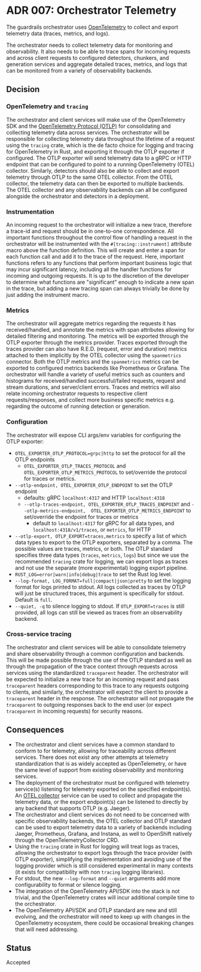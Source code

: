 # ADR 007: Orchestrator Telemetry

The guardrails orchestrator uses [OpenTelemetry](https://opentelemetry.io/) to collect and export telemetry data (traces, metrics, and logs).

The orchestrator needs to collect telemetry data for monitoring and observability. It also needs to be able to trace
spans for incoming requests and across client requests to configured detectors, chunkers, and generation services and 
aggregate detailed traces, metrics, and logs that can be monitored from a variety of observability backends.

## Decision

### OpenTelemetry and `tracing`

The orchestrator and client services will make use of the OpenTelemetry SDK and the [OpenTelemetry Protocol (OTLP)](https://opentelemetry.io/docs/specs/otel/protocol/)
for consolidating and collecting telemetry data across services. The orchestrator will be responsible for collecting
telemetry data throughout the lifetime of a request using the `tracing` crate, which is the de facto choice for logging
and tracing for OpenTelemetry in Rust, and exporting it through the OTLP exporter if configured. The OTLP exporter will
send telemetry data to a gRPC or HTTP endpoint that can be configured to point to a running OpenTelemetry (OTEL) collector.
Similarly, detectors should also be able to collect and export telemetry through OTLP to the same OTEL collector.
From the OTEL collector, the telemetry data can then be exported to multiple backends. The OTEL collector and
any observability backends can all be configured alongside the orchestrator and detectors in a deployment.

### Instrumentation
An incoming request to the orchestrator will initialize a new trace, therefore a trace-id and request should be in
one-to-one correspondence. All important functions throughout the control flow of handling a request in the orchestrator
will be instrumented with the `#[tracing::instrument]` attribute macro above the function definition. This will create
and enter a span for each function call and add it to the trace of the request. Here, important functions refers to any
functions that perform important business logic that may incur significant latency, including all the handler functions
for incoming and outgoing requests. It is up to the discretion of the developer to determine what functions are
"significant" enough to indicate a new span in the trace, but adding a new tracing span can always trivially be done by
just adding the instrument macro.

### Metrics
The orchestrator will aggregate metrics regarding the requests it has received/handled, and annotate the metrics with
span attributes allowing for detailed filtering and monitoring. The metrics will be exported through the OTLP exporter
through the metrics provider. Traces exported through the traces provider can also have R.E.D. (request, error and
duration) metrics attached to them implicitly by the OTEL collector using the `spanmetrics` connector. Both the OTLP
metrics and the `spanmetrics` metrics can be exported to configured metrics backends like Prometheus or Grafana.
The orchestrator will handle a variety of useful metrics such as counters and histograms for received/handled 
successful/failed requests, request and stream durations, and server/client errors. Traces and metrics will also relate
incoming orchestrator requests to respective client requests/responses, and collect more business specific metrics
e.g. regarding the outcome of running detection or generation.

### Configuration
The orchestrator will expose CLI args/env variables for configuring the OTLP exporter:
- `OTEL_EXPORTER_OTLP_PROTOCOL=grpc|http` to set the protocol for all the OTLP endpoints
  - `OTEL_EXPORTER_OTLP_TRACES_PROTOCOL` and `OTEL_EXPORTER_OTLP_METRICS_PROTOCOL` to set/override the protocol for
    traces or metrics.
- `--otlp-endpoint, OTEL_EXPORTER_OTLP_ENDPOINT` to set the OTLP endpoint 
  - defaults: gRPC `localhost:4317` and HTTP `localhost:4318`
  - `--otlp-traces-endpoint, OTEL_EXPORTER_OTLP_TRACES_ENDPOINT` and `--otlp-metrics-endpoint, 
    OTEL_EXPORTER_OTLP_METRICS_ENDPOINT` to set/override the endpoint for traces or metrics
    - default to `localhost:4317` for gRPC for all data types, and `localhost:4318/v1/traces`, or `metrics`, for HTTP
- `--otlp-export, OTLP_EXPORT=traces,metrics` to specify a list of which data types to export to the OTLP exporters, separated by a
  comma. The possible values are traces, metrics, or both. The OTLP standard specifies three data types (`traces`, 
  `metrics`, `logs`) but since we use the recommended `tracing` crate for logging, we can export logs as traces and
  not use the separate (more experimental) logging export pipeline.
- `RUST_LOG=error|warn|info|debug|trace` to set the Rust log level.
- `--log-format, LOG_FORMAT=full|compact|json|pretty` to set the logging format for logs printed to stdout. All logs collected as
  traces by OTLP will just be structured traces, this argument is specifically for stdout. Default is `full`.
- `--quiet, -q` to silence logging to stdout. If `OTLP_EXPORT=traces` is still provided, all logs can still be viewed
  as traces from an observability backend.

### Cross-service tracing
The orchestrator and client services will be able to consolidate telemetry and share observability through a common
configuration and backends. This will be made possible through the use of the OTLP standard as well as through the
propagation of the trace context through requests across services using the standardized `traceparent` header. The
orchestrator will be expected to initialize a new trace for an incoming request and pass `traceparent` headers
corresponding to this trace to any requests outgoing to clients, and similarly, the orchestrator will expect the client
to provide a `traceparent` header in the response. The orchestrator will not propagate the `traceparent` to outgoing
responses back to the end user (or expect `traceparent` in incoming requests) for security reasons.

## Consequences

- The orchestrator and client services have a common standard to conform to for telemetry, allowing for traceability
  across different services. There does not exist any other attempts at telemetry standardization that is as widely
  accepted as OpenTelemetry, or have the same level of support from existing observability and monitoring services.
- The deployment of the orchestrator must be configured with telemetry service(s) listening for telemetry exported on
  the specified endpoint(s). An [OTEL collector](https://opentelemetry.io/docs/collector/) service can be used to 
  collect and propagate the telemetry data, or the export endpoint(s) can be listened to directly by any backend that 
  supports OTLP (e.g. Jaeger).
- The orchestrator and client services do not need to be concerned with specific observability backends, the OTEL
  collector and OTLP standard can be used to export telemetry data to a variety of backends including Jaeger,
  Prometheus, Grafana, and Instana, as well to OpenShift natively through the OpenTelemetryCollector CRD.
- Using the `tracing` crate in Rust for logging will treat logs as traces, allowing the orchestrator to export logs
  through the trace provider (with OTLP exporter), simplifying the implementation and avoiding use of the logging
  provider which is still considered experimental in many contexts (it exists for compatibility with non `tracing`
  logging libraries).
- For stdout, the new `--log-format` and `--quiet` arguments add more configurability to format or silence logging.
- The integration of the OpenTelemetry API/SDK into the stack is not trivial, and the OpenTelemetry crates will incur
  additional compile time to the orchestrator.
- The OpenTelemetry API/SDK and OTLP standard are new and still evolving, and the orchestrator will need to keep up
  with changes in the OpenTelemetry ecosystem, there could be occasional breaking changes that will need addressing.

## Status

Accepted
